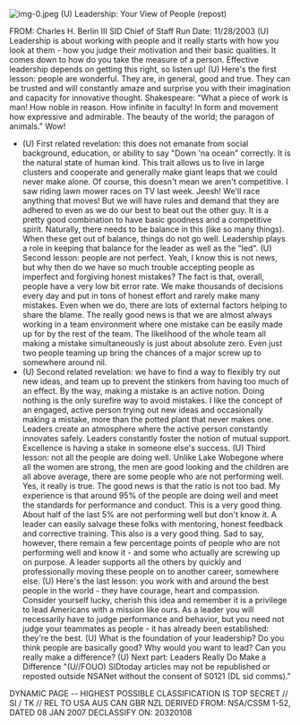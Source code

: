 ![img-0.jpeg](img-0.jpeg)
(U) Leadership: Your View of People (repost)

FROM: Charles H. Berlin III
SID Chief of Staff
Run Date: 11/28/2003
(U) Leadership is about working with people and it really starts with how you look at them - how you judge their motivation and their basic qualities. It comes down to how do you take the measure of a person. Effective leadership depends on getting this right, so listen up!
(U) Here's the first lesson: people are wonderful. They are, in general, good and true. They can be trusted and will constantly amaze and surprise you with their imagination and capacity for innovative thought. Shakespeare: "What a piece of work is man! How noble in reason. How infinite in faculty! In form and movement how expressive and admirable. The beauty of the world; the paragon of animals." Wow!

- (U) First related revelation: this does not emanate from social background, education, or ability to say "Down 'na ocean" correctly. It is the natural state of human kind. This trait allows us to live in large clusters and cooperate and generally make giant leaps that we could never make alone. Of course, this doesn't mean we aren't competitive. I saw riding lawn mower races on TV last week. Jeesh! We'll race anything that moves! But we will have rules and demand that they are adhered to even as we do our best to beat out the other guy. It is a pretty good combination to have basic goodness and a competitive spirit. Naturally, there needs to be balance in this (like so many things). When these get out of balance, things do not go well. Leadership plays a role in keeping that balance for the leader as well as the "led".
(U) Second lesson: people are not perfect. Yeah, I know this is not news, but why then do we have so much trouble accepting people as imperfect and forgiving honest mistakes? The fact is that, overall, people have a very low bit error rate. We make thousands of decisions every day and put in tons of honest effort and rarely make many mistakes. Even when we do, there are lots of external factors helping to share the blame. The really good news is that we are almost always working in a team environment where one mistake can be easily made up for by the rest of the team. The likelihood of the whole team all making a mistake simultaneously is just about absolute zero. Even just two people teaming up bring the chances of a major screw up to somewhere around nil.
- (U) Second related revelation: we have to find a way to flexibly try out new ideas, and team up to prevent the stinkers from having too much of an effect. By the way, making a mistake is an active notion. Doing nothing is the only surefire way to avoid mistakes. I like the concept of an engaged, active person trying out new ideas and occasionally making a mistake, more than the potted plant that never makes one. Leaders create an atmosphere where the active person constantly innovates safely. Leaders constantly foster the notion of mutual support. Excellence is having a stake in someone else's success.
(U) Third lesson: not all the people are doing well. Unlike Lake Wobegone where all the women are strong, the men are good looking and the children are all above average, there are some people who are not performing well. Yes, it really is true. The good news is that the ratio is not too bad. My experience is that around $95 \%$ of the people are doing well and meet the standards for performance and conduct. This is a very good thing. About half of the last 5\% are not performing well but don't know it. A leader can easily salvage these folks with mentoring, honest feedback and corrective training. This also is a very good thing. Sad to say, however, there remain a few percentage points of people who are not performing well and know it - and some who actually are screwing up on purpose. A leader supports all the others by quickly and professionally moving these people on to another career, somewhere else.
(U) Here's the last lesson: you work with and around the best people in the world - they have courage, heart and compassion. Consider yourself lucky, cherish this idea and remember it is a privilege to lead Americans with a mission like ours. As a leader you will necessarily have to judge performance and behavior, but you need not judge your teammates as people - it has already been established: they're the best.
(U) What is the foundation of your leadership? Do you think people are basically good? Why would you want to lead? Can you really make a difference?
(U) Next part: Leaders Really Do Make a Difference
"(U//FOUO) SIDtoday articles may not be republished or reposted outside NSANet without the consent of S0121 (DL sid comms)."

DYNAMIC PAGE -- HIGHEST POSSIBLE CLASSIFICATION IS
TOP SECRET // SI / TK // REL TO USA AUS CAN GBR NZL
DERIVED FROM: NSA/CSSM 1-52, DATED 08 JAN 2007 DECLASSIFY ON: 20320108

